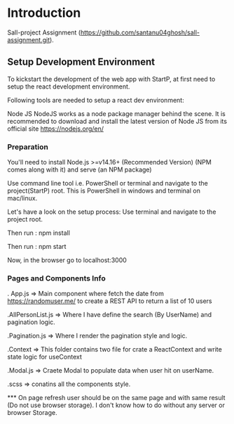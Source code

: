 # Introduction

Sall-project Assignment (https://github.com/santanu04ghosh/sall-assignment.git).

## Setup Development Environment

To kickstart the development of the web app with StartP, at first need to setup the react development environment.

Following tools are needed to setup a react dev environment:

Node JS
NodeJS works as a node package manager behind the scene. It is recommended to download and install the latest version of Node JS from its official site https://nodejs.org/en/

### Preparation

You'll need to install Node.js >=v14.16+ (Recommended Version) (NPM comes along with it) and serve (an NPM package)

Use command line tool i.e. PowerShell or terminal and navigate to the project(StartP) root. This is PowerShell in windows and terminal on mac/linux.

Let's have a look on the setup process:
Use terminal and navigate to the project root.

Then run : npm install

Then run : npm start

Now, in the browser go to localhost:3000

### Pages and Components Info

. App.js => Main component where fetch the date from  https://randomuser.me/ to create a REST API to return a 
list of 10 users

.AllPersonList.js => Where I have define the search (By UserName) and pagination logic.

.Pagination.js => Where I render the pagination style and logic.

.Context => This folder contains two file for crate a ReactContext and write state logic for useContext

.Modal.js => Craete Modal to populate data when user hit on userName.

.scss => conatins all the components style.

***  On page refresh user should be on the same page and with same 
result (Do not use browser storage). I don't know how to do without any server or browser Storage.
